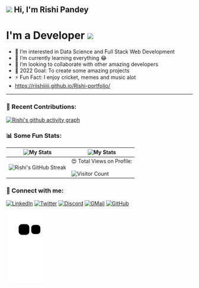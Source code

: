 ## <img src="https://raw.githubusercontent.com/MartinHeinz/MartinHeinz/master/wave.gif" width="30px"> Hi, I'm Rishi Pandey

# I'm a Developer <img src="https://media.giphy.com/media/M9gbBd9nbDrOTu1Mqx/giphy.gif" width="50">

- 👀 I’m interested in Data Science and Full Stack Web Development
- 🌱 I’m currently learning everything 😂
- 💞 I’m looking to collaborate with other amazing developers
- 🥅 2022 Goal: To create some amazing projects
- ⚡ Fun Fact: I enjoy cricket, memes and music alot
- https://riishiiiii.github.io/Rishi-portfolio/

---

### 🧾 Recent Contributions:
[![Rishi's github activity graph](https://activity-graph.herokuapp.com/graph?username=riishiiiii&theme=react-dark)](https://github.com/riishiiiii/)

### 📊 Some Fun Stats:
| ![My Stats](https://github-readme-stats.vercel.app/api?username=riishiiiii&theme=midnight-purple) | ![My Stats](https://github-readme-stats.vercel.app/api/top-langs/?username=riishiiiii&theme=midnight-purple) |
| --- | --- |
| ![Rishi's GitHub Streak](https://github-readme-streak-stats.herokuapp.com/?user=riishiiiii&theme=vision-friendly-dark) | 😍 Total Views on Profile:<br><br> ![Visitor Count](https://profile-counter.glitch.me/riishiiiii/count.svg) 


### 🤝 Connect with me:

[![LinkedIn](https://img.shields.io/badge/LinkedIn-0077B5?style=for-the-badge&logo=linkedin&logoColor=white)](https://www.linkedin.com/in/rishi-pandey-247962182/)
[![Twitter](https://img.shields.io/badge/Twitter-1DA1F2?style=for-the-badge&logo=twitter&logoColor=white)](https://twitter.com/Riishiiiiii)
[![Discord](https://img.shields.io/badge/Discord-7289DA?style=for-the-badge&logo=discord&logoColor=white)](https://discordapp.com/users/501221798419890204)
[![GMail](https://img.shields.io/badge/Gmail-D14836?style=for-the-badge&logo=gmail&logoColor=white)](mailto:riship4611@gmail.com)
[![GitHub](https://img.shields.io/badge/GitHub-100000?style=for-the-badge&logo=github&logoColor=white)](https://github.com/riishiiiii)

![snake gif](https://github.com/riishiiiii/riishiiiii/blob/output/github-contribution-grid-snake.svg)
